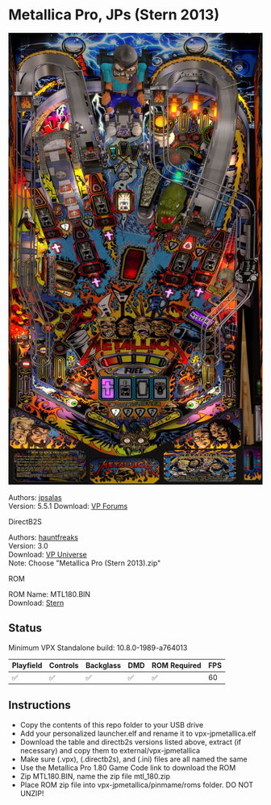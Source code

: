 # Metallica Pro, JPs (Stern 2013)

![Table Preview](https://github.com/evilwraith/vpx-images/blob/main/vpx-jpmetallica.jpg)

Authors: [jpsalas](https://www.vpforums.org/index.php?s=c4190c252e4b0afe20488a58dfe99e31&showuser=277)  
Version: 5.5.1
Download: [VP Forums](https://www.vpforums.org/index.php?app=downloads&showfile=18612)

DirectB2S

Authors: [hauntfreaks](https://vpuniverse.com/profile/5216-hauntfreaks/)  
Version: 3.0  
Download: [VP Universe](https://vpuniverse.com/files/file/10947-metallica-premium-monsters-stern-2013-b2s-with-full-dmd/)  
Note: Choose "Metallica Pro (Stern 2013).zip"

ROM

ROM Name: MTL180.BIN  
Download: [Stern](https://sternpinball.com/?post_type=game_code&s=metallica)

## Status 

Minimum VPX Standalone build: 10.8.0-1989-a764013

| Playfield | Controls | Backglass | DMD | ROM Required | FPS | 
|-----------|----------|-----------|-----|--------------|-----|
| :white_check_mark: | :white_check_mark: | :white_check_mark: | :white_check_mark: | :white_check_mark: | 60 |

## Instructions

- Copy the contents of this repo folder to your USB drive
- Add your personalized launcher.elf and rename it to vpx-jpmetallica.elf
- Download the table and directb2s versions listed above, extract (if necessary) and copy them to external/vpx-jpmetallica
- Make sure (.vpx), (.directb2s), and (.ini) files are all named the same
- Use the Metallica Pro 1.80 Game Code link to download the ROM
- Zip MTL180.BIN, name the zip file mtl_180.zip
- Place ROM zip file into vpx-jpmetallica/pinmame/roms folder. DO NOT UNZIP!
